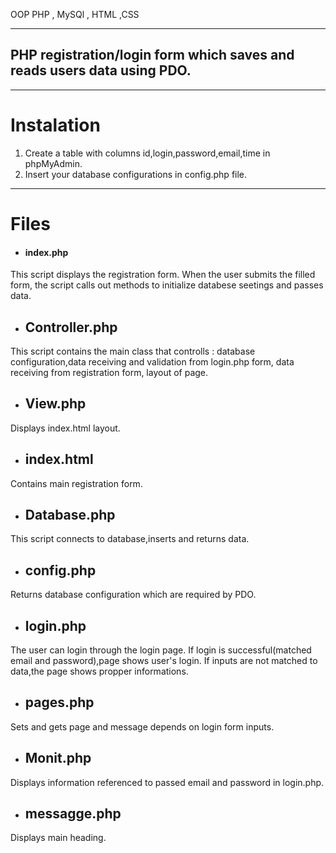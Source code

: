 OOP PHP , MySQl , HTML ,CSS
___
## PHP registration/login form which saves and reads users data using PDO. 


___
# Instalation 
1. Create a table with columns id,login,password,email,time in phpMyAdmin.
2. Insert your database configurations in config.php file.
___

# Files

* #### index.php
This script displays the registration form. 
When the user submits the filled form, the script calls out methods to initialize databese seetings and passes data.



* ## Controller.php 
This script contains the main class that controlls : database configuration,data receiving and validation from login.php form,
data receiving from registration form, layout of page.

* ## View.php
Displays index.html layout.

* ## index.html
Contains main registration form.

* ## Database.php

This script connects to database,inserts and returns data.

* ## config.php 
Returns database configuration which are required by PDO.

* ## login.php
The user can login through the login page. If login is successful(matched email and password),page shows user's login.
If inputs are not matched to data,the page shows propper informations.

* ## pages.php
Sets and gets page and message depends on login form inputs.

* ## Monit.php 
Displays information referenced to passed email and password in login.php.

* ## messagge.php
Displays main heading.
